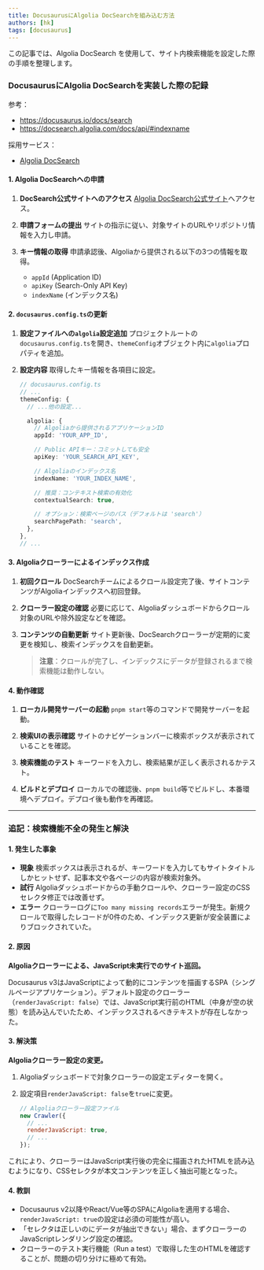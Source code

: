 ```yaml
---
title: DocusaurusにAlgolia DocSearchを組み込む方法
authors: [hk]
tags: [docusaurus]
---
```


この記事では、Algolia DocSearch を使用して、サイト内検索機能を設定した際の手順を整理します。

### DocusaurusにAlgolia DocSearchを実装した際の記録

参考：
- https://docusaurus.io/docs/search
- https://docsearch.algolia.com/docs/api/#indexname

採用サービス：
- [Algolia DocSearch](https://docsearch.algolia.com/)

#### 1. Algolia DocSearchへの申請

1.  **DocSearch公式サイトへのアクセス**
    [Algolia DocSearch公式サイト](https://docsearch.algolia.com/)へアクセス。

2.  **申請フォームの提出**
    サイトの指示に従い、対象サイトのURLやリポジトリ情報を入力し申請。

3.  **キー情報の取得**
    申請承認後、Algoliaから提供される以下の3つの情報を取得。
    *   `appId` (Application ID)
    *   `apiKey` (Search-Only API Key)
    *   `indexName` (インデックス名)

#### 2. `docusaurus.config.ts`の更新

1.  **設定ファイルへの`algolia`設定追加**
    プロジェクトルートの`docusaurus.config.ts`を開き、`themeConfig`オブジェクト内に`algolia`プロパティを追加。

2.  **設定内容**
    取得したキー情報を各項目に設定。

    ```typescript
    // docusaurus.config.ts
    // ...
    themeConfig: {
      // ...他の設定...

      algolia: {
        // Algoliaから提供されるアプリケーションID
        appId: 'YOUR_APP_ID',

        // Public APIキー：コミットしても安全
        apiKey: 'YOUR_SEARCH_API_KEY',

        // Algoliaのインデックス名
        indexName: 'YOUR_INDEX_NAME',

        // 推奨：コンテキスト検索の有効化
        contextualSearch: true,

        // オプション：検索ページのパス（デフォルトは 'search'）
        searchPagePath: 'search',
      },
    },
    // ...
    ```

#### 3. Algoliaクローラーによるインデックス作成

1.  **初回クロール**
    DocSearchチームによるクロール設定完了後、サイトコンテンツがAlgoliaインデックスへ初回登録。

2.  **クローラー設定の確認**
    必要に応じて、Algoliaダッシュボードからクロール対象のURLや除外設定などを確認。

3.  **コンテンツの自動更新**
    サイト更新後、DocSearchクローラーが定期的に変更を検知し、検索インデックスを自動更新。

    > **注意**：クロールが完了し、インデックスにデータが登録されるまで検索機能は動作しない。

#### 4. 動作確認

1.  **ローカル開発サーバーの起動**
    `pnpm start`等のコマンドで開発サーバーを起動。

2.  **検索UIの表示確認**
    サイトのナビゲーションバーに検索ボックスが表示されていることを確認。

3.  **検索機能のテスト**
    キーワードを入力し、検索結果が正しく表示されるかテスト。

4.  **ビルドとデプロイ**
    ローカルでの確認後、`pnpm build`等でビルドし、本番環境へデプロイ。デプロイ後も動作を再確認。

---

### 追記：検索機能不全の発生と解決

#### 1. 発生した事象

*   **現象**
    検索ボックスは表示されるが、キーワードを入力してもサイトタイトルしかヒットせず、記事本文や各ページの内容が検索対象外。
*   **試行**
    Algoliaダッシュボードからの手動クロールや、クローラー設定のCSSセレクタ修正では改善せず。
*   **エラー**
    クローラーログに`Too many missing records`エラーが発生。新規クロールで取得したレコードが0件のため、インデックス更新が安全装置によりブロックされていた。

#### 2. 原因

**Algoliaクローラーによる、JavaScript未実行でのサイト巡回。**

Docusaurus v3はJavaScriptによって動的にコンテンツを描画するSPA（シングルページアプリケーション）。デフォルト設定のクローラー（`renderJavaScript: false`）では、JavaScript実行前のHTML（中身が空の状態）を読み込んでいたため、インデックスされるべきテキストが存在しなかった。

#### 3. 解決策

**Algoliaクローラー設定の変更。**

1.  Algoliaダッシュボードで対象クローラーの設定エディターを開く。
2.  設定項目`renderJavaScript: false`を`true`に変更。

    ```javascript
    // Algoliaクローラー設定ファイル
    new Crawler({
      // ...
      renderJavaScript: true,
      // ...
    });
    ```

これにより、クローラーはJavaScript実行後の完全に描画されたHTMLを読み込むようになり、CSSセレクタが本文コンテンツを正しく抽出可能となった。

#### 4. 教訓

*   Docusaurus v2以降やReact/Vue等のSPAにAlgoliaを適用する場合、`renderJavaScript: true`の設定は必須の可能性が高い。
*   「セレクタは正しいのにデータが抽出できない」場合、まずクローラーのJavaScriptレンダリング設定の確認。
*   クローラーのテスト実行機能（Run a test）で取得した生のHTMLを確認することが、問題の切り分けに極めて有効。